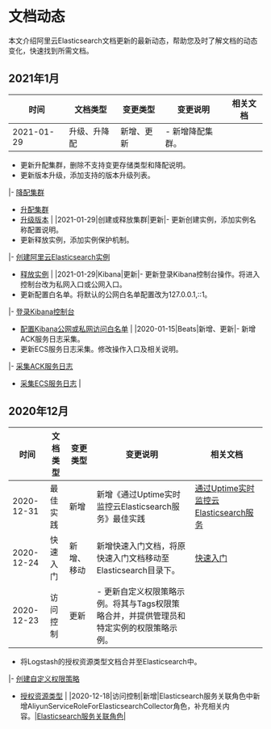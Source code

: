 # 文档动态

本文介绍阿里云Elasticsearch文档更新的最新动态，帮助您及时了解文档的动态变化，快速找到所需文档。

## 2021年1月

|时间|文档类型|变更类型|变更说明|相关文档|
|--|----|----|----|----|
|2021-01-29|升级、升降配|新增、更新|-   新增降配集群。
-   更新升配集群，删除不支持变更存储类型和降配说明。
-   更新版本升级，添加支持的版本升级列表。

|-   [降配集群](/cn.zh-CN/Elasticsearch/升降配实例/降配集群.md)
-   [升配集群](/cn.zh-CN/Elasticsearch/升降配实例/升配集群.md)
-   [升级版本](/cn.zh-CN/Elasticsearch/版本升级/升级版本.md) |
|2021-01-29|创建或释放集群|更新|-   更新创建实例，添加实例名称配置说明。
-   更新释放实例，添加实例保护机制。

|-   [创建阿里云Elasticsearch实例](/cn.zh-CN/Elasticsearch/快速入门/步骤一：创建实例/创建阿里云Elasticsearch实例.md)
-   [释放实例](/cn.zh-CN/Elasticsearch/实例管理/释放实例.md) |
|2021-01-29|Kibana|更新|-   更新登录Kibana控制台操作。将进入控制台改为私网入口或公网入口。
-   更新配置白名单。将默认的公网白名单配置改为127.0.0.1,::1。

|-   [登录Kibana控制台](/cn.zh-CN/Elasticsearch/可视化控制/Kibana/登录Kibana控制台.md)
-   [配置Kibana公网或私网访问白名单](/cn.zh-CN/Elasticsearch/可视化控制/Kibana/配置Kibana公网或私网访问白名单.md) |
|2020-01-15|Beats|新增、更新|-   新增ACK服务日志采集。
-   更新ECS服务日志采集。修改操作入口及相关说明。

|-   [采集ACK服务日志](/cn.zh-CN/Beats/采集ACK服务日志.md)
-   [采集ECS服务日志](/cn.zh-CN/Beats/采集ECS服务日志.md) |

## 2020年12月

|时间|文档类型|变更类型|变更说明|相关文档|
|--|----|----|----|----|
|2020-12-31|最佳实践|新增|新增《通过Uptime实时监控云Elasticsearch服务》最佳实践|[通过Uptime实时监控云Elasticsearch服务](/cn.zh-CN/最佳实践/Elasticsearch应用/服务器数据采集/通过Uptime实时监控云Elasticsearch服务.md)|
|2020-12-24|快速入门|新增、移动|新增快速入门文档，将原快速入门文档移动至Elasticsearch目录下。|[快速入门](/cn.zh-CN/.md)|
|2020-12-23|访问控制|更新|-   更新自定义权限策略示例。将其与Tags权限策略合并，并提供管理员和特定实例的权限策略示例。
-   将Logstash的授权资源类型文档合并至Elasticsearch中。

|-   [创建自定义权限策略](/cn.zh-CN/访问控制/创建自定义权限策略.md)
-   [授权资源类型](/cn.zh-CN/访问控制/授权资源类型.md) |
|2020-12-18|访问控制|新增|Elasticsearch服务关联角色中新增AliyunServiceRoleForElasticsearchCollector角色，补充相关内容。|[Elasticsearch服务关联角色](/cn.zh-CN/访问控制/Elasticsearch服务关联角色.md)|

